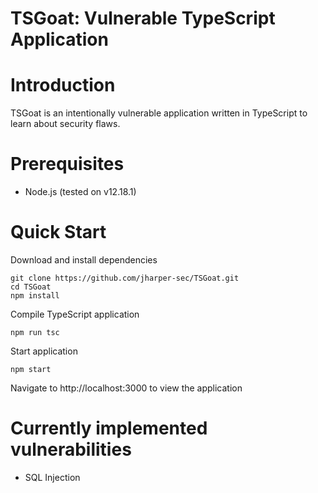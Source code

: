 # TSGoat: Vulnerable TypeScript Application

# Introduction
TSGoat is an intentionally vulnerable application written in TypeScript to learn about security flaws.

# Prerequisites
* Node.js (tested on v12.18.1)

# Quick Start

Download and install dependencies
```
git clone https://github.com/jharper-sec/TSGoat.git
cd TSGoat
npm install
```

Compile TypeScript application
```
npm run tsc
```

Start application
```
npm start
```

Navigate to http://localhost:3000 to view the application

# Currently implemented vulnerabilities
* SQL Injection